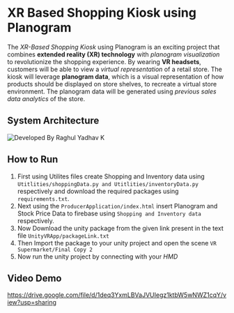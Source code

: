 # **XR Based Shopping Kiosk using Planogram**

The *XR-Based Shopping Kiosk* using Planogram is an exciting project that combines **extended reality (XR) technology** with *planogram visualization* to revolutionize the shopping experience. By wearing **VR headsets**, customers will be able to view a *virtual representation* of a retail store. The kiosk will leverage **planogram data**, which is a visual representation of how products should be displayed on store shelves, to recreate a virtual store environment. The planogram data will be generated using *previous sales data analytics* of the store.

## System Architecture

![Developed By Raghul Yadhav K](https://github.com/raghulkrishna03503/XR-Based-Shopping-Kiosk-using-Planogram/assets/108167463/b2b791f8-2f96-414b-b434-f110e790d3dd)


## How to Run
1. First using Utilites files create Shopping and Inventory data using `Utitlities/shoppingData.py and Utitlities/inventoryData.py` respectively and download the required packages using `requirements.txt`.
2. Next using the `ProducerApplication/index.html` insert Planogram and Stock Price Data to firebase using `Shopping and Inventory data` respectively.
3. Now Download the unity package from the given link present in the text file `UnityVRApp/packageLink.txt`
4. Then Import the package to your unity project and open the scene `VR Supermarket/Final Copy 2`
5. Now run the unity project by connecting with your *HMD*

## Video Demo

https://drive.google.com/file/d/1deq3YxmLBVaJVUIegz1ktbW5wNWZ1cqY/view?usp=sharing
